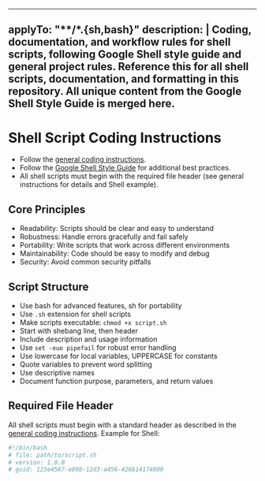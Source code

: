 <!-- file: .github/instructions/shell.instructions.md -->
<!-- version: 1.2.0 -->
<!-- guid: 5b4a3c2d-1e0f-9a8b-7c6d-5e4f3a2b1c0d -->
<!-- DO NOT EDIT: This file is managed centrally in ghcommon repository -->
<!-- To update: Create an issue/PR in jdfalk/ghcommon -->

---
applyTo: "**/*.{sh,bash}"
description: |
  Coding, documentation, and workflow rules for shell scripts, following Google Shell style guide and general project rules. Reference this for all shell scripts, documentation, and formatting in this repository. All unique content from the Google Shell Style Guide is merged here.
---

# Shell Script Coding Instructions

- Follow the [general coding instructions](general-coding.instructions.md).
- Follow the
  [Google Shell Style Guide](https://google.github.io/styleguide/shellguide.html)
  for additional best practices.
- All shell scripts must begin with the required file header (see general
  instructions for details and Shell example).

## Core Principles

- Readability: Scripts should be clear and easy to understand
- Robustness: Handle errors gracefully and fail safely
- Portability: Write scripts that work across different environments
- Maintainability: Code should be easy to modify and debug
- Security: Avoid common security pitfalls

## Script Structure

- Use bash for advanced features, sh for portability
- Use `.sh` extension for shell scripts
- Make scripts executable: `chmod +x script.sh`
- Start with shebang line, then header
- Include description and usage information
- Use `set -euo pipefail` for robust error handling
- Use lowercase for local variables, UPPERCASE for constants
- Quote variables to prevent word splitting
- Use descriptive names
- Document function purpose, parameters, and return values

## Required File Header

All shell scripts must begin with a standard header as described in the
[general coding instructions](general-coding.instructions.md). Example for
Shell:

```bash
#!/bin/bash
# file: path/to/script.sh
# version: 1.0.0
# guid: 123e4567-e89b-12d3-a456-426614174000
```
